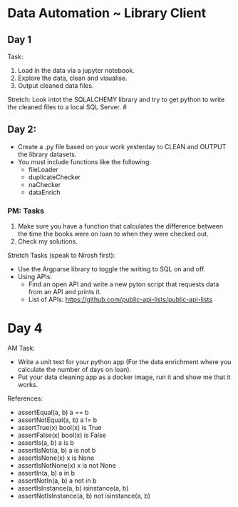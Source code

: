 # Data Automation ~ Library Client

## Day 1
Task:
1. Load in the data via a jupyter notebook.
2. Explore the data, clean and visualise.
3. Output cleaned data files.

Stretch: 
Look intot the SQLALCHEMY library and try to get python to write the cleaned files to a local SQL Server. #

## Day 2:

- Create a .py file based on your work yesterday to CLEAN and OUTPUT the library datasets. 
- You must include functions like the following:
    - fileLoader
    - duplicateChecker
    - naChecker
    - dataEnrich 

### PM: Tasks

1. Make sure you have a function that calculates the difference between the time the books were on loan to when they were checked out. 
2. Check my solutions.

Stretch Tasks (speak to Nirosh first):
- Use the Argparse library to toggle the writing to SQL on and off. 
- Using APIs:
    - Find an open API and write a new pyton script that requests data from an API and prints it.
    - List of APIs: https://github.com/public-api-lists/public-api-lists

# Day 4

AM Task:

- Write a unit test for your python app (For the data enrichment where you calculate the number of days on loan).
- Put your data cleaning app as a docker image, run it and show me that it works.




References: 
- assertEqual(a, b)	a == b
- assertNotEqual(a, b)	a != b
- assertTrue(x)	bool(x) is True
- assertFalse(x)	bool(x) is False
- assertIs(a, b)	a is b
- assertIsNot(a, b)	a is not b
- assertIsNone(x)	x is None
- assertIsNotNone(x)	x is not None
- assertIn(a, b)	a in b
- assertNotIn(a, b)	a not in b
- assertIsInstance(a, b)	isinstance(a, b)
- assertNotIsInstance(a, b)	not isinstance(a, b)